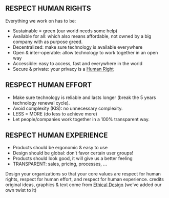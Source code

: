 

## RESPECT HUMAN RIGHTS

Everything we work on has to be:

- Sustainable = green (our world needs some help)
- Available for all: which also means affordable, not owned by a big company with as purpose greed.
- Decentralized: make sure technology is available everywhere
- Open & inter-operable: allow technology to work together in an open way
- Accessible: easy to access, fast and everywhere in the world
- Secure & private: your privacy is a [Human Right](http://www.ohchr.org/EN/Issues/DigitalAge/Pages/DigitalAgeIndex.aspx)

## RESPECT HUMAN EFFORT

- Make sure technology is reliable and lasts longer (break the 5 years technology renewal cycle).
- Avoid complexity (KIS): no unnecessary complexity.
- LESS = MORE (do less to achieve more)
- Let people/companies work together in a 100% transparent way.

## RESPECT HUMAN EXPERIENCE

- Products should be ergonomic & easy to use
- Design should be global: don’t favor certain user groups!
- Products should look good, it will give us a better feeling
- TRANSPARENT: sales, pricing, processes, …

Design your organizations so that your core values are respect for human rights, respect for human effort, and respect for human experience.
credits original ideas, graphics & text come from [Ethical Design](https://ind.ie/ethical-design/) (we’ve added our own twist to it)
